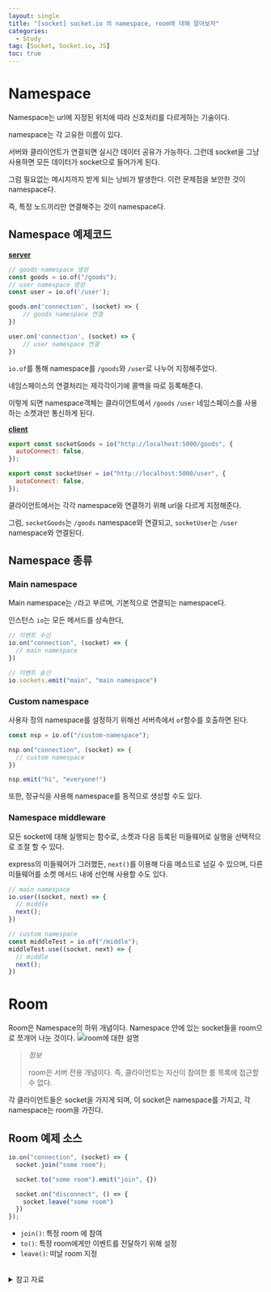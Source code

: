 ```yaml
---
layout: single
title: "[socket] socket.io 의 namespace, room에 대해 알아보자"
categories:
  - Study
tag: [Socket, Socket.io, JS]
toc: true
---
```


# Namespace

Namespace는 url에 지정된 위치에 따라 신호처리를 다르게하는 기술이다.

namespace는 각 고유한 이름이 있다.

서버와 클라이언트가 연결되면 실시간 데이터 공유가 가능하다. 그런데 socket을 그냥 사용하면 모든 데이터가 socket으로 들어가게 된다.

그럼 필요없는 메시지까지 받게 되는 낭비가 발생한다. 이런 문제점을 보안한 것이 namespace다.

즉, 특정 노드끼리만 연결해주는 것이 namespace다.

## Namespace 예제코드

**<U>server</U>**

```javascript
// goods namespace 생성
const goods = io.of("/goods");
// user namespace 생성
const user = io.of('/user');

goods.on('connection', (socket) => {
    // goods namespace 연결
})

user.on('connection', (socket) => {
    // user namespace 연결
})
```

`io.of`를 통해 namespace를 `/goods`와 `/user`로 나누어 지정해주었다.

네임스페이스의 연결처리는 제각각이기에 콜백을 따로 등록해준다.

이렇게 되면 namespace객체는 클라이언트에서 `/goods` `/user` 네임스페이스를 사용하는 소켓과만 통신하게 된다.

**<U>client</U>**

```javascript
export const socketGoods = io("http://localhost:5000/goods", {
  autoConnect: false,
});

export const socketUser = io("http://localhost:5000/user", {
  autoConnect: false,
});
```

클라이언트에서는 각각 namespace와 연결하기 위해 url을 다르게 지정해준다.

그럼, `socketGoods`는 `/goods` namespace와 연결되고, `socketUser`는 `/user` namespace와 연결된다.

## Namespace 종류

### Main namespace

Main namespace는 `/`라고 부르며, 기본적으로 연결되는 namespace다.

인스턴스 `io`는 모든 메서드를 상속한다,

```javascript
// 이벤트 수신
io.on("connection", (socket) => {
  // main namespace
})

// 이벤트 송신
io.sockets.emit("main", "main namespace")
```

### Custom namespace

사용자 정의 namespace를 설정하기 위해선 서버측에서 `of`함수를 호출하면 된다.

```javascript
const nsp = io.of("/custom-namespace");

nsp.on("connection", (socket) => {
  // custom namespace
})

nsp.emit("hi", "everyone!")
```

또한, 정규식을 사용해 namespace를 동적으로 생성할 수도 있다.

### Namespace middleware

모든 socket에 대해 실행되는 함수로, 소켓과 다음 등록된 미들웨어로 실행을 선택적으로 조절 할 수 있다.

express의 미들웨어가 그러했든, `next()`를 이용해 다음 메소드로 넘길 수 있으며, 다른 미들웨어를 소켓 메서드 내에 선언해 사용할 수도 있다.

```javascript
// main namespace
io.user((socket, next) => {
  // middle
  next();
})

// custom namespace
const middleTest = io.of("/middle");
middleTest.use((socket, next) => {
  // middle
  next();
})
```

# Room

Room은 Namespace의 하위 개념이다. Namespace 안에 있는 socket들을 room으로 쪼개어 나눈 것이다.
![room에 대한 설명](https://socket.io/images/rooms.png)

> *<i class="fa fa-info-circle" aria-hidden="true"></i> 정보*
> 
> room은 서버 전용 개념이다.
> 즉, 클라이언트는 자신이 참여한 룸 목록에 접근할 수 없다.

각 클라이언트들은 socket을 가지게 되며, 이 socket은 namespace를 가지고, 각 namespace는 room을 가진다.

## Room 예제 소스

```javascript
io.on("connection", (socket) => {
  socket.join("some room");

  socket.to("some room").emit("join", {})

  socket.on("disconnect", () => {
    socket.leave("some room")
  })
});
```

- `join()`: 특정 room 에 참여
- `to()`: 특정 room에게만 이벤트를 전달하기 위해 설정
- `leave()`: 떠날 room 지정

<br/>

<details>
<summary>참고 자료</summary>
<div markdown="1">

- 한 권으로 끝내는 Node & Express 2판
- [Namespaces \| Socket.IO](https://socket.io/docs/v4/namespaces/)
- [Rooms \| Socket.IO](https://socket.io/docs/v4/rooms/)
- [[SOCKET] 📚 Namespace & Room 기능 이해하기](https://inpa.tistory.com/entry/SOCKET-📚-Namespace-Room-기능#namespace_middleware)

</div>
</details>
